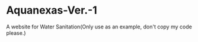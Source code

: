 # Aquanexas-Ver.-1
A website for Water Sanitation(Only use as an example, don't copy my code please.)
